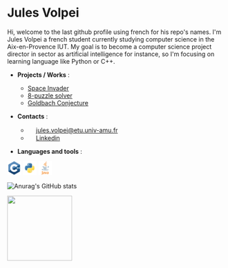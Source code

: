 # Jules Volpei

Hi, welcome to the last github profile using french for his repo's names. I'm Jules Volpei a french student currently studying computer science in the Aix-en-Provence IUT. My goal is to become a computer science project director in sector as artificial intelligence for instance, so I'm focusing on learning language like Python or C++. 

* __Projects / Works__ :
  * [Space Invader](https://github.com/JulesVolpei/CasaliShooter)
  * [8-puzzle solver](https://github.com/JulesVolpei/jeuDuTaquin)
  * [Goldbach Conjecture](https://github.com/JulesVolpei/ConjectureGoldbach)


* __Contacts__ :
  * <img height="15" width="15" src="https://heydiag-rdv.fr/assets/mail.png" /> jules.volpei@etu.univ-amu.fr
  * <img height="15" width="15" src="https://www.presse-citron.net/app/uploads/2020/06/linkedin-logo.jpg" /> [Linkedin](https://www.linkedin.com/in/jules-volpei-788286230/)

* __Languages and tools__ :

<img height="32" width="32" src="https://raw.githubusercontent.com/github/explore/180320cffc25f4ed1bbdfd33d4db3a66eeeeb358/topics/cpp/cpp.png" /> <img height="32" width="32" src="https://raw.githubusercontent.com/github/explore/180320cffc25f4ed1bbdfd33d4db3a66eeeeb358/topics/python/python.png" /> <img height="32" width="32" src="https://raw.githubusercontent.com/github/explore/180320cffc25f4ed1bbdfd33d4db3a66eeeeb358/topics/java/java.png" />



![Anurag's GitHub stats](https://github-readme-stats.vercel.app/api?username=JulesVolpei&show_icons=true&theme=swift)


<img height="150" width="150" src="https://media2.giphy.com/media/QBuqUhOb96s89zKdBV/giphy.gif" />
